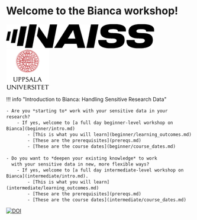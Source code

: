 # Welcome to the Bianca workshop!

![NAISS logo](assets/naiss_logo_inverted.png)
![UU logo](assets/UU_logo_color_116_x_109.png)

!!! info "Introduction to Bianca: Handling Sensitive Research Data"

    - Are you *starting to* work with your sensitive data in your research?
        - If yes, welcome to [a full day beginner-level workshop on Bianca](beginner/intro.md)
            - [This is what you will learn](beginner/learning_outcomes.md)
            - [These are the prerequisites](prereqs.md)
            - [These are the course dates](beginner/course_dates.md)

    - Do you want to *deepen your existing knowledge* to work
      with your sensitive data in new, more flexible ways?
        - If yes, welcome to [a full day intermediate-level workshop on Bianca](intermediate/intro.md).
            - [This is what you will learn](intermediate/learning_outcomes.md)
            - [These are the prerequisites](prereqs.md)
            - [These are the course dates](intermediate/course_dates.md)

[![DOI](https://zenodo.org/badge/604663392.svg)](https://doi.org/10.5281/zenodo.14673552)

